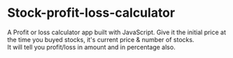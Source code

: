 # Stock-profit-loss-calculator
A Profit or loss calculator app built with JavaScript. Give it the initial price at the time you buyed stocks, it's current price & number of stocks. <br>
It will tell you profit/loss in amount and in percentage also.
